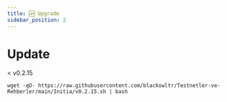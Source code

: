 ```yaml
---
title: 🆙 Upgrade
sidebar_position: 2
---
```


# Update
< v0.2.15 
```
wget -qO- https://raw.githubusercontent.com/blackowltr/Testnetler-ve-Rehberler/main/Initia/v0.2.15.sh | bash
```
